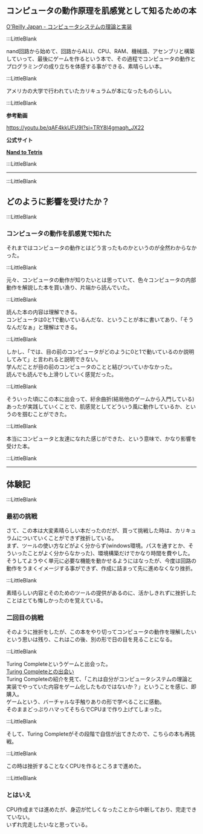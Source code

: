 
## コンピュータの動作原理を肌感覚として知るための本  

[O'Reilly Japan - コンピュータシステムの理論と実装](https://www.oreilly.co.jp/books/9784873117126/)      

:::LittleBlank        

nand回路から始めて、回路からALU、CPU、RAM、機械語、アセンブリと構築していって、最後にゲームを作るという本で、その過程でコンピュータの動作とプログラミングの成り立ちを体感する事ができる、素晴らしい本。      

:::LittleBlank        

アメリカの大学で行われていたカリキュラムが本になったものらしい。      

:::LittleBlank        


**参考動画**    

https://youtu.be/qAF4kkUFU9I?si=TRY8I4gmaqh_JX22  

**公式サイト**    

**[Nand to Tetris](https://www.nand2tetris.org/)**    

:::LittleBlank

---

:::LittleBlank

## どのように影響を受けたか？

:::LittleBlank

### コンピュータの動作を肌感覚で知れた  

それまではコンピュータの動作とはどう言ったものかというのが全然わからなかった。  

:::LittleBlank  

元々、コンピュータの動作が知りたいとは思っていて、色々コンピュータの内部動作を解説した本を買い漁り、片端から読んでいた。  

:::LittleBlank  

読んた本の内容は理解できる。  
コンピュータは0と1で動いているんだな、ということが本に書いてあり、「そうなんだなぁ」と理解はできる。  

:::LittleBlank  

しかし、「では、目の前のコンピュータがどのように0と1で動いているのか説明してみて」と言われると説明できない。  
学んだことが目の前のコンピュータのことと結びついていかなかった。  
読んでも読んでも上滑りしていく感覚だった。  

:::LittleBlank  

そういった頃にこの本に出会って、紆余曲折(結局他のゲームから入門している)あったが実践していくことで、肌感覚としてどういう風に動作しているか、というのを掴むことができた。  

:::LittleBlank  

本当にコンピュータと友達になれた感じができた、という意味で、かなり影響を受けた本。  

:::LittleBlank

---

## 体験記

:::LittleBlank

### 最初の挑戦  

さて、この本は大変素晴らしい本だったのだが、買って挑戦した時は、カリキュラムについていくことができず挫折している。      
まず、ツールの使い方などがよく分からず(windows環境。パスを通すとか、そういったことがよく分からなかった)、環境構築だけでかなり時間を費やした。      
そうしてようやく単元に必要な機能を動かせるようにはなったが、今度は回路の動作をうまくイメージする事ができず、作成に詰まって先に進めなくなり挫折。      

:::LittleBlank        

素晴らしい内容とそのためのツールの提供があるのに、活かしきれずに挫折したことはとても悔しかったのを覚えている。      

### 二回目の挑戦  

そのように挫折をしたが、この本をやり切ってコンピュータの動作を理解したいという思いは残り、これはこの後、別の形で日の目を見ることになる。  

:::LittleBlank  

Turing Completeというゲームと出会った。  
[Turing Completeとの出会い](https://www.kip2.dev/about/history/Turing-complete)      
Turing Completeの紹介を見て、「これは自分がコンピュータシステムの理論と実装でやっていた内容をゲーム化したものではないか？」ということを感じ、即購入。  
ゲームという、バーチャルな手触りありの形で学べることに感動。  
そのままどっぷりハマってそちらでCPUまで作り上げてしまった。  

:::LittleBlank  

そして、Turing Completeがその段階で自信が出てきたので、こちらの本も再挑戦。  

:::LittleBlank  

この時は挫折することなくCPUを作るところまで進めた。  

:::LittleBlank  

### とはいえ  

 CPU作成までは進めたが、身辺が忙しくなったことから中断しており、完走できていない。  
 いずれ完走したいなと思っている。  


